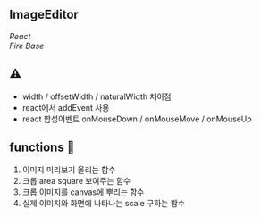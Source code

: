 ## ImageEditor

*React*   
*Fire Base*

## ⚠️
- width / offsetWidth / naturalWidth 차이점
- react에서 addEvent 사용
- react 합성이벤트 onMouseDown / onMouseMove / onMouseUp

## functions 🧰
1. 이미지 미리보기 올리는 함수   
2. 크롭 area square 보여주는 함수   
3. 크롭 이미지를 canvas에 뿌리는 함수   
4. 실제 이미지와 화면에 나타나는 scale 구하는 함수   